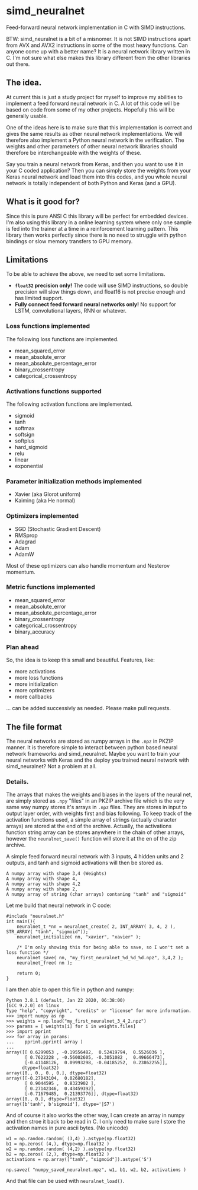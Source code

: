 # simd_neuralnet
Feed-forward neural network implementation in C with SIMD instructions.

BTW: simd_neuralnet is a bit of a misnomer. It is not SIMD instructions apart from AVX and AVX2 instructions in some of the most heavy functions. Can anyone come up with a better name? It is a neural network library written in C. I'm not sure what else makes this library different from the other libraries out there.

## The idea.
At current this is just a study project for myself to improve my abilities to implement a 
feed forward neural network in C. A lot of this code will be based on code from some of my
other projects. Hopefully this will be generally usable.

One of the ideas here is to make sure that this implementation is correct and gives the same
results as other neural network implementations. We will therefore also implement a Python
neural network in the verification. The weights and other parameters of other neural network
libraries should therefore be interchangeable with the weights of these.

Say you train a neural network from Keras, and then you want to use it in your C coded application?
Then you can simply store the weights from your Keras neural network and load them into this
codes, and you whole neural network is totally independent of both Python and Keras (and a GPU).

## What is it good for?
Since this is pure ANSI C this library will be perfect for embedded devices. I'm also using
this library in a online learning system where only one sample is fed into the trainer at a time
in a reinforcement learning pattern. This library then works perfectly since there is no need to
struggle with python bindings or slow memory transfers to GPU memory.

## Limitations
To be able to achieve the above, we need to set some limitations.

 * **`float32` precision only!** The code will use SIMD instructions, so double precision will slow things down, and float16 is not precise enough and has limited support.
 * **Fully connect feed forward neural networks only!** No support for LSTM, convolutional layers, RNN or whatever.
 
### Loss functions implemented
The following loss functions are implemented.
  * mean_squared_error
  * mean_absolute_error
  * mean_absolute_percentage_error
  * binary_crossentropy
  * categorical_crossentropy
  
### Activations functions supported
The following activation functions are implemented.
  * sigmoid
  * tanh
  * softmax
  * softsign
  * softplus
  * hard_sigmoid
  * relu
  * linear
  * exponential

### Parameter initialization methods implemented
  * Xavier (aka Glorot uniform)
  * Kaiming (aka He normal)

### Optimizers implemented
  * SGD (Stochastic Gradient Descent)
  * RMSprop
  * Adagrad
  * Adam
  * AdamW

Most of these optimizers can also handle momentum and Nesterov momentum.

### Metric functions implemented
  * mean_squared_error
  * mean_absolute_error
  * mean_absolute_percentage_error
  * binary_crossentropy
  * categorical_crossentropy
  * binary_accuracy

### Plan ahead
So, the idea is to keep this small and beautiful. Features, like:
  * more activations
  * more loss functions
  * more initialization
  * more optimizers
  * more callbacks

... can be added successivly as needed. Please make pull requests. 

## The file format
The neural networks are stored as numpy arrays in the `.npz` in PKZIP manner. It is therefore simple to
interact between python based neural network frameworks and simd_neuralnet. Maybe you want to train your
neural networks with Keras and the deploy you trained neural network with simd_neuralnet? Not a problem at all.

### Details.
The arrays that makes the weights and biases in the layers of the neural net, are simply stored as 
`.npy` "files" in an PKZIP archive file which is the very same way numpy stores it's arrays in `.npz` files.
They are stores in input to output layer order, with weights first and bias following. To keep track of the
activation functions used, a simple array of strings (actually character arrays) are stored at the end of
the archive. Actually, the activations function string array can be stores anywhere in the chain of other
arrays, however the `neuralnet_save()` function will store it at the en of the zip archive.

A simple feed forward neural network with 3 inputs, 4 hidden units and 2 outputs, and tanh and sigmoid activations
will then be stored as.

    A numpy array with shape 3,4 (Weights)
    A numpy array with shape 4,
    A numpy array with shape 4,2
    A numpy array with shape 2,
    A numpy array of string (char arrays) contaning "tanh" and "sigmoid"

Let me build that neural network in C code:

    #include "neuralnet.h"
    int main(){
        neuralnet_t *nn = neuralnet_create( 2, INT_ARRAY( 3, 4, 2 ), STR_ARRAY( "tanh", "sigmoid"));
        neuralnet_initialize( nn, "xavier", "xavier" );

        /* I'm only showing this for being able to save, so I won't set a loss function */
        neuralnet_save( nn, "my_first_neuralnet_%d_%d_%d.npz", 3,4,2 );
        neuralnet_free( nn );

        return 0;
    }

I am then able to open this file in python and numpy:

    Python 3.8.1 (default, Jan 22 2020, 06:38:00) 
    [GCC 9.2.0] on linux
    Type "help", "copyright", "credits" or "license" for more information.
    >>> import numpy as np
    >>> weights = np.load("my_first_neuralnet_3_4_2.npz")
    >>> params = [ weights[i] for i in weights.files]
    >>> import pprint
    >>> for array in params:
    ...    pprint.pprint( array )
    ... 
    array([[ 0.6299053 , -0.19556482,  0.52419794,  0.5526036 ],
           [ 0.7622228 , -0.56002605, -0.3051082 ,  0.49666473],
           [-0.41148126,  0.09993298, -0.04185252,  0.23862255]],
          dtype=float32)
    array([0., 0., 0., 0.], dtype=float32)
    array([[-0.27043104,  0.02680182],
           [ 0.9044595 ,  0.8323902 ],
           [ 0.27142346,  0.43459392],
           [-0.71679485,  0.21393776]], dtype=float32)
    array([0., 0.], dtype=float32)
    array([b'tanh', b'sigmoid'], dtype='|S7')

And of course it also works the other way, I can create an array in numpy and then stroe it back to
be read in C. I only need to make sure I store the activation names in pure ascii bytes. (No unicode)

    w1 = np.random.random( (3,4) ).astype(np.float32) 
    b1 = np.zeros( (4,), dtype=np.float32 )
    w2 = np.random.random( (4,2) ).astype(np.float32)
    b2 = np.zeros( (2,), dtype=np.float32 )
    activations = np.array(["tanh", "sigmoid"]).astype('S')
    
    np.savez( "numpy_saved_neuralnet.npz", w1, b1, w2, b2, activations )

And that file can be used with `neuralnet_load()`.





